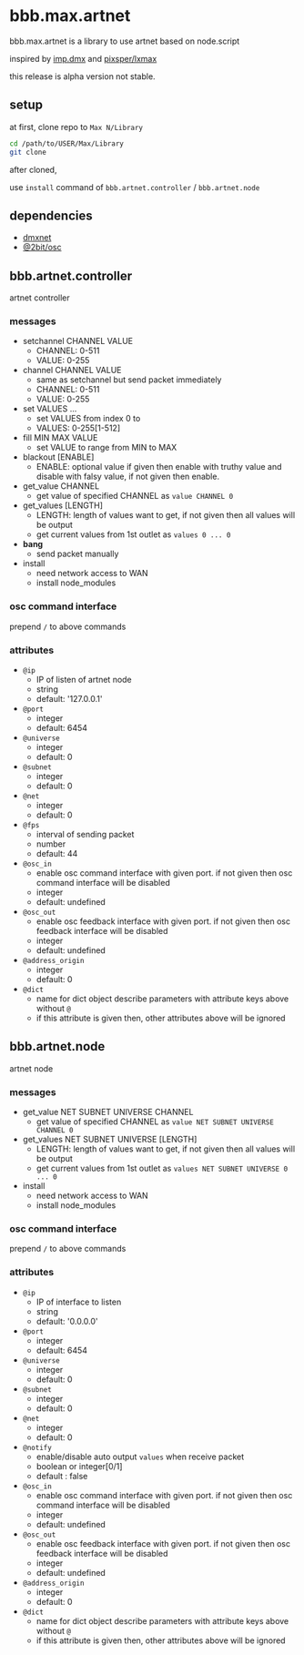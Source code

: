 # bbb.max.artnet

bbb.max.artnet is a library to use artnet based on node.script

inspired by [imp.dmx](https://www.theimpersonalstereo.com/impdmx) and [pixsper/lxmax](https://github.com/pixsper/lxmax)

this release is alpha version not stable.

## setup

at first, clone repo to `Max N/Library`

```bash
cd /path/to/USER/Max/Library
git clone 
```

after cloned, 

use `install` command of `bbb.artnet.controller` / `bbb.artnet.node`

## dependencies

* [dmxnet](https://github.com/margau/dmxnet)
* [@2bit/osc](https://github.com/2bbb/node-2bit-osc)

## bbb.artnet.controller

artnet controller

### messages

* setchannel CHANNEL VALUE
    * CHANNEL: 0-511
    * VALUE: 0-255
* channel CHANNEL VALUE
    * same as setchannel but send packet immediately
    * CHANNEL: 0-511
    * VALUE: 0-255
* set VALUES ...
    * set VALUES from index 0 to 
    * VALUES: 0-255[1-512]
* fill MIN MAX VALUE
    * set VALUE to range from MIN to MAX
* blackout [ENABLE]
    * ENABLE: optional value if given then enable with truthy value and disable with falsy value, if not given then enable.
* get_value CHANNEL
    * get value of specified CHANNEL as `value CHANNEL 0`
* get_values [LENGTH]
    * LENGTH: length of values want to get, if not given then all values will be output
    * get current values from 1st outlet as `values 0 ... 0`
* **bang**
    * send packet manually
* install
    * need network access to WAN
    * install node_modules

### osc command interface

prepend `/` to above commands

### attributes

* `@ip`
    * IP of listen of artnet node 
    * string
    * default: '127.0.0.1'
* `@port`
    * integer
    * default: 6454
* `@universe`
    * integer
    * default: 0
* `@subnet`
    * integer
    * default: 0
* `@net`
    * integer
    * default: 0
* `@fps`
    * interval of sending packet
    * number
    * default: 44
* `@osc_in`
    * enable osc command interface with given port. if not given then osc command interface will be disabled
    * integer
    * default: undefined
* `@osc_out`
    * enable osc feedback interface with given port. if not given then osc feedback interface will be disabled
    * integer
    * default: undefined
* `@address_origin`
    * integer
    * default: 0
* `@dict`
    * name for dict object describe parameters with attribute keys above without `@`
    * if this attribute is given then, other attributes above will be ignored


## bbb.artnet.node

artnet node

### messages

* get_value NET SUBNET UNIVERSE CHANNEL
    * get value of specified CHANNEL as `value NET SUBNET UNIVERSE CHANNEL 0`
* get_values NET SUBNET UNIVERSE [LENGTH]
    * LENGTH: length of values want to get, if not given then all values will be output
    * get current values from 1st outlet as `values NET SUBNET UNIVERSE 0 ... 0`
* install
    * need network access to WAN
    * install node_modules

### osc command interface

prepend `/` to above commands

### attributes

* `@ip`
    * IP of interface to listen
    * string
    * default: '0.0.0.0'
* `@port`
    * integer
    * default: 6454
* `@universe`
    * integer
    * default: 0
* `@subnet`
    * integer
    * default: 0
* `@net`
    * integer
    * default: 0
* `@notify`
    * enable/disable auto output `values` when receive packet
    * boolean or integer[0/1]
    * default : false
* `@osc_in`
    * enable osc command interface with given port. if not given then osc command interface will be disabled
    * integer
    * default: undefined
* `@osc_out`
    * enable osc feedback interface with given port. if not given then osc feedback interface will be disabled
    * integer
    * default: undefined
* `@address_origin`
    * integer
    * default: 0
* `@dict`
    * name for dict object describe parameters with attribute keys above without `@`
    * if this attribute is given then, other attributes above will be ignored
